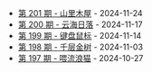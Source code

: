* [第 201 期 - 山里木屋](https://weekly.tw93.fun/posts/201-山里木屋) - 2024-11-24
* [第 200 期 - 云海日落](https://weekly.tw93.fun/posts/200-云海日落) - 2024-11-17
* [第 199 期 - 键盘鼠标](https://weekly.tw93.fun/posts/199-键盘鼠标) - 2024-11-14
* [第 198 期 - 千层金树](https://weekly.tw93.fun/posts/198-千层金树) - 2024-11-03
* [第 197 期 - 喂流浪猫](https://weekly.tw93.fun/posts/197-喂流浪猫) - 2024-10-27
